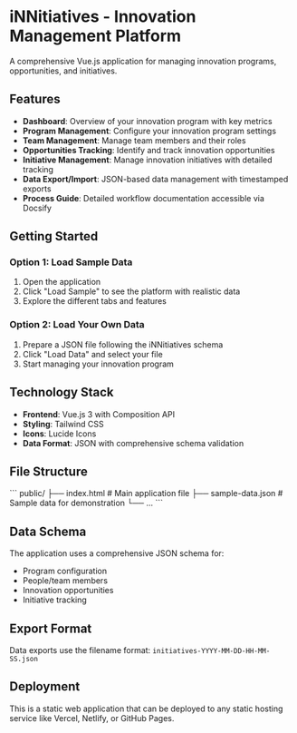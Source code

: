 # iNNitiatives - Innovation Management Platform

A comprehensive Vue.js application for managing innovation programs, opportunities, and initiatives.

## Features

- **Dashboard**: Overview of your innovation program with key metrics
- **Program Management**: Configure your innovation program settings
- **Team Management**: Manage team members and their roles
- **Opportunities Tracking**: Identify and track innovation opportunities
- **Initiative Management**: Manage innovation initiatives with detailed tracking
- **Data Export/Import**: JSON-based data management with timestamped exports
- **Process Guide**: Detailed workflow documentation accessible via Docsify

## Getting Started

### Option 1: Load Sample Data
1. Open the application
2. Click "Load Sample" to see the platform with realistic data
3. Explore the different tabs and features

### Option 2: Load Your Own Data
1. Prepare a JSON file following the iNNitiatives schema
2. Click "Load Data" and select your file
3. Start managing your innovation program

## Technology Stack

- **Frontend**: Vue.js 3 with Composition API
- **Styling**: Tailwind CSS
- **Icons**: Lucide Icons
- **Data Format**: JSON with comprehensive schema validation

## File Structure

\`\`\`
public/
├── index.html          # Main application file
├── sample-data.json    # Sample data for demonstration
└── ...
\`\`\`

## Data Schema

The application uses a comprehensive JSON schema for:
- Program configuration
- People/team members
- Innovation opportunities
- Initiative tracking

## Export Format

Data exports use the filename format: `initiatives-YYYY-MM-DD-HH-MM-SS.json`

## Deployment

This is a static web application that can be deployed to any static hosting service like Vercel, Netlify, or GitHub Pages.
